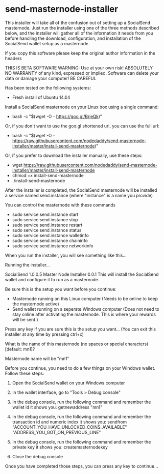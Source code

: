 # send-masternode-installer

This installer will take all of the confusion out of setting up a SocialSend masternode.
Just run the installer using one of the three methods described below, and the installer will gather all of the information it needs from you before handling the download, configuration, and installation of the SocialSend wallet setup as a masternode.

If you copy this software please keep the original author information in the headers

THIS IS BETA SOFTWARE
WARNING: Use at your own risk!
ABSOLUTELY NO WARRANTY of any kind, expressed or implied. 
Software can delete your data or damage your computer!
BE CAREFUL

Has been tested on the following systems:
- Fresh install of Ubuntu 14.04


Install a SocialSend masternode on your Linux box using a single command:
- bash -c "$(wget -O - https://goo.gl/BrjeQk)"

Or, if you don't want to use the goo.gl shortened url, you can use the full url:
- bash -c "$(wget -O - https://raw.githubusercontent.com/nodedaddy/send-masternode-installer/master/install-send-masternode)"

Or, if you prefer to download the installer manually, use these steps:
- wget https://raw.githubusercontent.com/nodedaddy/send-masternode-installer/master/install-send-masternode
- chmod +x install-send-masternode
- ./install-send-masternode

After the installer is completed, the SocialSend masternode will be installed a service named send.instance (where "instance" is a name you provide)

You can control the masternode with these commands
- sudo service send.instance start
- sudo service send.instance stop
- sudo service send.instance restart
- sudo service send.instance status
- sudo service send.instance walletinfo
- sudo service send.instance chaininfo
- sudo service send.instance networkinfo

When you run the installer, you will see something like this...

Running the installer...


SocialSend 1.0.0.5 Master Node Installer 0.0.1
This will install the SocialSend wallet and configure it to run as a masternode.

Be sure this is the setup you want before you continue:
- Masternode running on this Linux computer (Needs to be online to keep the masternode active)
- Send wallet running on a seperate Windows computer (Does not need to stay online after activating the masternode. This is where your rewards will be sent.)

Press any key if you are sure this is the setup you want...
(You can exit this installer at any time by pressing ctrl+c)

What is the name of this masternode (no spaces or special characters) [default: mn1]?
<Your answer here>

Masternode name will be "mn1"

Before you continue, you need to do a few things on your Windows wallet.
Follow these steps:
1) Open the SocialSend wallet on your Windows computer

2) In the wallet interface, go to "Tools > Debug console"

3) In the debug console, run the following command and remember the wallet id it shows you:
   getnewaddress "mn1"

4) In the debug console, run the following command and remember the transaction id and numeric index it shows you:
   sendfrom "ACCOUNT_YOU_HAVE_UNLOCKED_COINS_AVAILABLE" "ADDRESS_YOU_GOT_ON_PREVIOUS_LINE"

5) In the debug console, run the following command and remember the private key it shows you:
   createmasternodekey

6) Close the debug console

Once you have completed those steps, you can press any key to continue...
